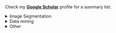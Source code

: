 Check my [**Google Scholar**](https://scholar.google.com/citations?user=IJdd5vQAAAAJ&hl=en) profile for a summary list.

<details>
<summary>Image Segmentation</summary>
<p>
   <b>Performance Assessment of U-Net for Semantic Segmentation of Liquid Spray Images with Gaussian Blurring</b> <a href="https://ieeexplore.ieee.org/document/10397704" target="_blank">[link] </a> <br>
    <u>Wei Lun Lim</u>, Matthew YW Teow, Richard TK Wong,Refat Khan Pathan, Sian Lun Lau, Chiung Ching Ho, Luis Bravo, Rahul Babu Koneru, Prashant Khare <br>
    IEEE International Conference on Computing (ICOCO) 2023<br>
    Keyword: semantic segmentation, U-Net, Gaussian blurring <br>
    Summary: We showed that Gaussian blurring as an inductive bias is helpful to the segmentation outcome. <br>
    <a href="https://drive.google.com/file/d/18JGnCdXw1LVvwUFYzxNzOa0zej7t4l5u/view?usp=sharing" target="_blank">[Paper] </a> 
    <a href="https://github.com/lynerlwl/unet-gaussian-blurring" target="_blank">[Code] </a> 
</p> 
<p>
   <b>Experimental Analysis of U-Net and Mask R-CNN for Segmentation of Synthetic Liquid Spray</b> <a href="https://ieeexplore.ieee.org/abstract/document/10031951" target="_blank">[link] </a> <br>
    Refat Khan Pathan, <u>Wei Lun Lim</u>, Sian Lun Lau, Chiung Ching Ho, Prashant Khare, Rahul Babu Koneru <br>
    IEEE International Conference on Computing (ICOCO) 2022<br>
    Keyword: semantic segmentation, instance segmentation, U-Net, Mask R-CNN <br>
    <a href="https://drive.google.com/file/d/1MvDI13kNrCEOmEM5LYsn9G35xxV9kmZy/view?usp=share_link" target="_blank">[Paper] </a> 
    <a href="https://github.com/lynerlwl/DeepSpray-UNet" target="_blank">[Code for semantic segmentation] </a> 
</p>
</details>

<details>
<summary>Data mining</summary>
<p>
   <b>Sentiment Analysis by Fusing Text and Location Features of Geo-tagged Tweets</b> <br>
    <u>Wei Lun Lim</u>, Chiung Ching Ho, Choo-Yee Ting <br>
    IEEE Access 2020 <br>
    Keyword: data mining; text classification - binary & multiclass; explainable - SHAP <br>
    <a href="https://ieeexplore.ieee.org/abstract/document/9210093" target="_blank">[Paper] </a> 
    <a href="https://github.com/lyner96/Sentiment-Analysis-by-Fusing-Text-Location" target="_blank">[Code]</a>
</p>
</details>

<details>
<summary>Other</summary>
<p>
   <b>An Alignment-Independent Approach for the Study of Viral Sequence Diversity at Any Given Rank of Taxonomy Lineage</b> <br>
    Li Chuin Chong, <u>Wei Lun Lim</u>, Kenneth Hon Kim Ban, Asif M. Khan<br>
    Biology 2021 <br>
    Keyword: bioinformatics <br>
    <a href="https://www.mdpi.com/2079-7737/10/9/853" target="_blank">[Paper] </a> 
    <a href="https://github.com/ChongLC/MinimalSetofViralPeptidome-UNIQmin" target="_blank">[Code]</a>
</p>
</details>